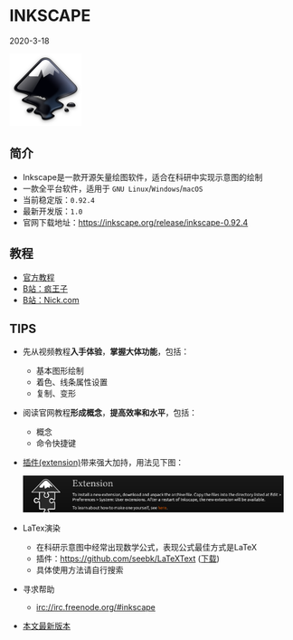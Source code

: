 # INKSCAPE

2020-3-18



<img src="./inkscape-logo.svg" style="zoom:50%;" />

## 简介

- Inkscape是一款开源矢量绘图软件，适合在科研中实现示意图的绘制
- 一款全平台软件，适用于 `GNU Linux`/`Windows`/`macOS `
- 当前稳定版：`0.92.4`
- 最新开发版：`1.0`
- 官网下载地址：https://inkscape.org/release/inkscape-0.92.4


## 教程

- [官方教程](https://inkscape.org/learn/tutorials/)
- [B站：疯王子](https://space.bilibili.com/5884683/channel/detail?cid=39695)
- [B站：Nick.com](https://www.bilibili.com/video/av63893246)

## TIPS

- 先从视频教程**入手体验**，**掌握大体功能**，包括：	
  - 基本图形绘制
  - 着色、线条属性设置
  - 复制、变形
  
- 阅读官网教程**形成概念**，**提高效率和水平**，包括：
  - 概念
  - 命令快捷键

- [插件(extension)](https://inkscape.org/gallery/=extension)带来强大加持，用法见下图：

  <img src="./extension.png" style="zoom: 50%;" />

- LaTex演染

  - 在科研示意图中经常出现数学公式，表现公式最佳方式是LaTeX
  - 插件：https://github.com/seebk/LaTeXText ([下载](https://github.com/seebk/LaTeXText/releases))
  - 具体使用方法请自行搜索

- 寻求帮助

  - [irc://irc.freenode.org/#inkscape](irc://irc.freenode.org/#inkscape)

- [本文最新版本](https://github.com/yangdaweihit/haohaolearn/tree/master/inkscape)

